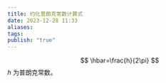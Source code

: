 ```yaml
---
title: 约化普朗克常数计算式
date: 2023-12-28 11:33
aliases: 
tags: 
publish: "true"
---
```

$$
\hbar=\frac{h}{2\pi}
$$
$h$ 为普朗克常数。